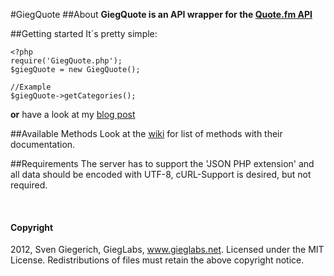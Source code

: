 #GiegQuote
##About
**GiegQuote is an API wrapper for the [Quote.fm API](https://quote.fm/labs)**

##Getting started
It´s pretty simple:
	
	<?php
	require('GiegQuote.php');
	$giegQuote = new GiegQuote();
	
	//Example
	$giegQuote->getCategories();
	
**or** have a look at my [blog post](http://gieglabs.net/index.php/blog/quote_fm-api)
	
##Available Methods
Look at the [wiki](https://github.com/svengiegerich/GiegQuote/wiki) for list of methods with their documentation.
	
##Requirements
The server has to support the 'JSON PHP extension' and all data should be encoded with UTF-8, cURL-Support is desired, but not required.

<br />

#### Copyright
2012, Sven Giegerich, GiegLabs, www.gieglabs.net. Licensed under the MIT License. Redistributions of files must retain the above copyright notice.